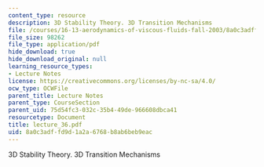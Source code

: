 ```yaml
---
content_type: resource
description: 3D Stability Theory. 3D Transition Mechanisms
file: /courses/16-13-aerodynamics-of-viscous-fluids-fall-2003/8a0c3adffd9d1a2a6768b8ab6beb9eac_lecture_36.pdf
file_size: 98262
file_type: application/pdf
hide_download: true
hide_download_original: null
learning_resource_types:
- Lecture Notes
license: https://creativecommons.org/licenses/by-nc-sa/4.0/
ocw_type: OCWFile
parent_title: Lecture Notes
parent_type: CourseSection
parent_uid: 75d54fc3-032c-35b4-49de-966608dbca41
resourcetype: Document
title: lecture_36.pdf
uid: 8a0c3adf-fd9d-1a2a-6768-b8ab6beb9eac
---
```

3D Stability Theory. 3D Transition Mechanisms